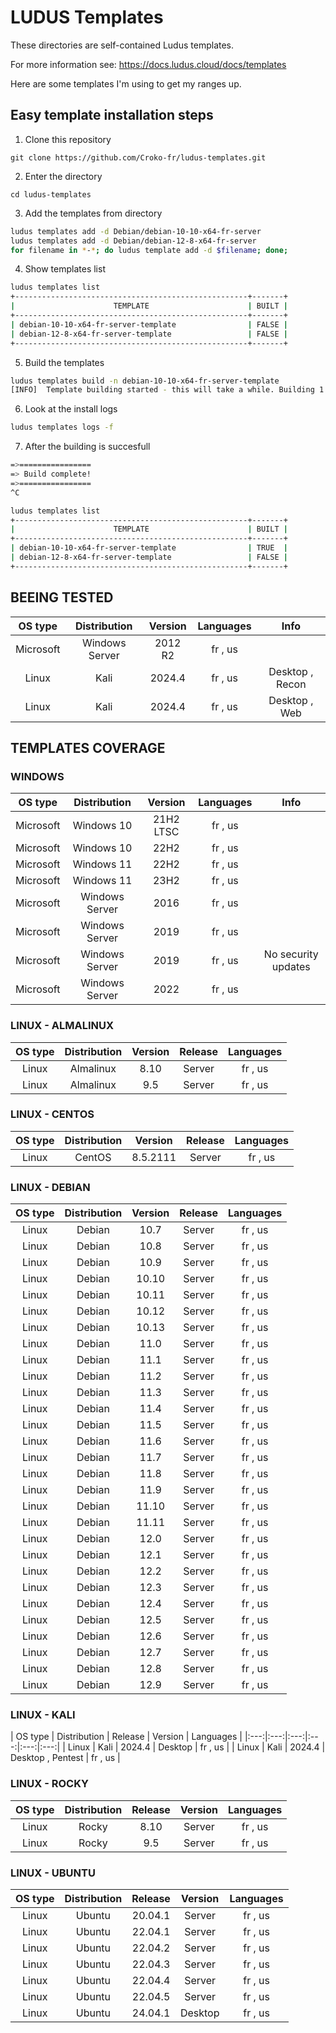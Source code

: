 # LUDUS Templates

These directories are self-contained Ludus templates.

For more information see: https://docs.ludus.cloud/docs/templates

Here are some templates I'm using to get my ranges up.


## Easy template installation steps

1. Clone this repository

`git clone https://github.com/Croko-fr/ludus-templates.git`

2. Enter the directory

`cd ludus-templates`

3. Add the templates from directory

```bash
ludus templates add -d Debian/debian-10-10-x64-fr-server
ludus templates add -d Debian/debian-12-8-x64-fr-server
for filename in *-*; do ludus template add -d $filename; done;
```

4. Show templates list

```bash
ludus templates list
+----------------------------------------------------+-------+
|                      TEMPLATE                      | BUILT |
+----------------------------------------------------+-------+
| debian-10-10-x64-fr-server-template                | FALSE |
| debian-12-8-x64-fr-server-template                 | FALSE |
+----------------------------------------------------+-------+
```

5. Build the templates

```bash
ludus templates build -n debian-10-10-x64-fr-server-template
[INFO]  Template building started - this will take a while. Building 1 template(s) at a time.
```

6. Look at the install logs

```bash
ludus templates logs -f
```

7. After the building is succesfull

```bash
=>================
=> Build complete!
=>================
^C

ludus templates list
+----------------------------------------------------+-------+
|                      TEMPLATE                      | BUILT |
+----------------------------------------------------+-------+
| debian-10-10-x64-fr-server-template                | TRUE  |
| debian-12-8-x64-fr-server-template                 | FALSE |
+----------------------------------------------------+-------+
```

## BEEING TESTED

| OS type | Distribution | Version | Languages | Info |
|:---:|:---:|:---:|:---:|:---:|
| Microsoft | Windows Server | 2012 R2 | fr , us | |
| Linux | Kali | 2024.4 | fr , us | Desktop , Recon |
| Linux | Kali | 2024.4 | fr , us | Desktop , Web |

## TEMPLATES COVERAGE

### WINDOWS

| OS type | Distribution | Version | Languages | Info |
|:---:|:---:|:---:|:---:|:---:|
| Microsoft | Windows 10 | 21H2 LTSC | fr , us | |
| Microsoft | Windows 10 | 22H2 | fr , us | |
| Microsoft | Windows 11 | 22H2 | fr , us | |
| Microsoft | Windows 11 | 23H2 | fr , us | | 
| Microsoft | Windows Server | 2016 | fr , us | |
| Microsoft | Windows Server | 2019 | fr , us | |
| Microsoft | Windows Server | 2019 | fr , us | No security updates |
| Microsoft | Windows Server | 2022 | fr , us | |

### LINUX - ALMALINUX

| OS type | Distribution | Version | Release | Languages |
|:---:|:---:|:---:|:---:|:---:|
| Linux | Almalinux | 8.10 | Server | fr , us |
| Linux | Almalinux | 9.5 | Server | fr , us |

### LINUX - CENTOS

| OS type | Distribution | Version | Release | Languages |
|:---:|:---:|:---:|:---:|:---:|
| Linux | CentOS | 8.5.2111 | Server | fr , us |

### LINUX - DEBIAN

| OS type | Distribution | Version | Release | Languages |
|:---:|:---:|:---:|:---:|:---:|
| Linux | Debian | 10.7 | Server | fr , us |
| Linux | Debian | 10.8 | Server | fr , us |
| Linux | Debian | 10.9 | Server | fr , us |
| Linux | Debian | 10.10 | Server | fr , us |
| Linux | Debian | 10.11 | Server | fr , us |
| Linux | Debian | 10.12 | Server | fr , us |
| Linux | Debian | 10.13 | Server | fr , us |
| Linux | Debian | 11.0 | Server | fr , us |
| Linux | Debian | 11.1 | Server | fr , us |
| Linux | Debian | 11.2 | Server | fr , us |
| Linux | Debian | 11.3 | Server | fr , us |
| Linux | Debian | 11.4 | Server | fr , us |
| Linux | Debian | 11.5 | Server | fr , us |
| Linux | Debian | 11.6 | Server | fr , us |
| Linux | Debian | 11.7 | Server | fr , us |
| Linux | Debian | 11.8 | Server | fr , us |
| Linux | Debian | 11.9 | Server | fr , us |
| Linux | Debian | 11.10 | Server | fr , us |
| Linux | Debian | 11.11 | Server | fr , us |
| Linux | Debian | 12.0 | Server | fr , us |
| Linux | Debian | 12.1 | Server | fr , us |
| Linux | Debian | 12.2 | Server | fr , us |
| Linux | Debian | 12.3 | Server | fr , us |
| Linux | Debian | 12.4 | Server | fr , us |
| Linux | Debian | 12.5 | Server | fr , us |
| Linux | Debian | 12.6 | Server | fr , us |
| Linux | Debian | 12.7 | Server | fr , us |
| Linux | Debian | 12.8 | Server | fr , us |
| Linux | Debian | 12.9 | Server | fr , us |

### LINUX - KALI

| OS type | Distribution | Release | Version | Languages |
|:---:|:---:|:---:|:---:|:---:|:---:|
| Linux | Kali | 2024.4 | Desktop | fr , us |
| Linux | Kali | 2024.4 | Desktop , Pentest | fr , us |

### LINUX - ROCKY

| OS type | Distribution | Release | Version | Languages |
|:---:|:---:|:---:|:---:|:---:|
| Linux | Rocky | 8.10 | Server | fr , us |
| Linux | Rocky | 9.5 | Server | fr , us |

### LINUX - UBUNTU

| OS type | Distribution | Release | Version | Languages |
|:---:|:---:|:---:|:---:|:---:|
| Linux | Ubuntu | 20.04.1 | Server | fr , us |
| Linux | Ubuntu | 22.04.1 | Server | fr , us |
| Linux | Ubuntu | 22.04.2 | Server | fr , us |
| Linux | Ubuntu | 22.04.3 | Server | fr , us |
| Linux | Ubuntu | 22.04.4 | Server | fr , us |
| Linux | Ubuntu | 22.04.5 | Server | fr , us |
| Linux | Ubuntu | 24.04.1 | Desktop | fr , us |